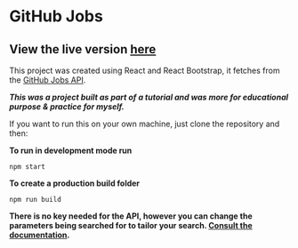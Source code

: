 # GitHub Jobs

## View the live version [here](https://dalebandoni.github.io/github-jobs/)

This project was created using React and React Bootstrap, it fetches from the [GitHub Jobs API](https://jobs.github.com/api).

**_This was a project built as part of a tutorial and was more for educational purpose & practice for myself._**

If you want to run this on your own machine, just clone the repository and then:

**To run in development mode run**

```
npm start
```

**To create a production build folder**

```
npm run build
```
**There is no key needed for the API, however you can change the parameters being searched for to tailor your search. [Consult the documentation](https://jobs.github.com/api).**
